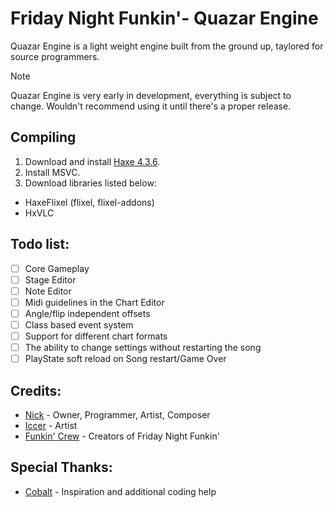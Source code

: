

<!--This is the markdown readme. View the pretty format on the webpage-->


# Friday Night Funkin'- Quazar Engine
Quazar Engine is a light weight engine built from the ground up, taylored for source programmers.

> [!NOTE]
> Quazar Engine is very early in development, everything is subject to change. Wouldn't recommend using it until there's a proper release.

## Compiling

1. Download and install [Haxe 4.3.6](https://haxe.org/).
2. Install MSVC.
3. Download libraries listed below:

* HaxeFlixel (flixel, flixel-addons)
* HxVLC

## Todo list:
- [ ] Core Gameplay
- [ ] Stage Editor
- [ ] Note Editor
- [ ] Midi guidelines in the Chart Editor
- [ ] Angle/flip independent offsets
- [ ] Class based event system
- [ ] Support for different chart formats
- [ ] The ability to change settings without restarting the song
- [ ] PlayState soft reload on Song restart/Game Over

## Credits:
* [Nick](https://x.com/nickngc) - Owner, Programmer, Artist, Composer
* [Iccer](https://x.com/iccerDraws) - Artist
* [Funkin' Crew](https://fridaynightfunkin.wiki.gg/wiki/The_Funkin%27_Crew_Inc.) - Creators of Friday Night Funkin'

## Special Thanks:
* [Cobalt](https://github.com/CCobaltDev) - Inspiration and additional coding help
